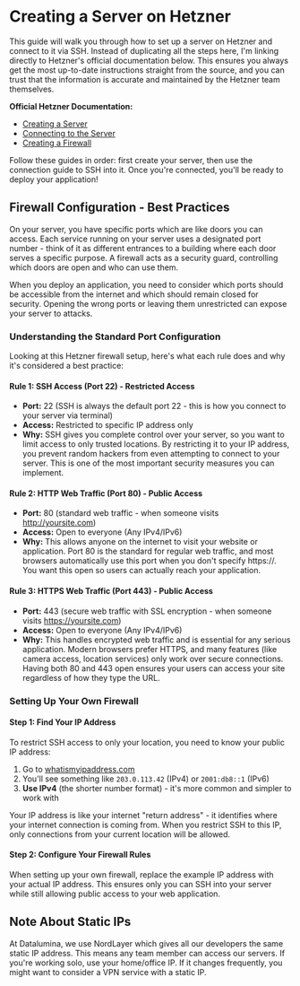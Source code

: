 # Creating a Server on Hetzner

This guide will walk you through how to set up a server on Hetzner and connect to it via SSH. Instead of duplicating all the steps here, I'm linking directly to Hetzner's official documentation below. This ensures you always get the most up-to-date instructions straight from the source, and you can trust that the information is accurate and maintained by the Hetzner team themselves.

**Official Hetzner Documentation:**

- [Creating a Server](https://docs.hetzner.com/cloud/servers/getting-started/creating-a-server)
- [Connecting to the Server](https://docs.hetzner.com/cloud/servers/getting-started/connecting-to-the-server)
- [Creating a Firewall](https://docs.hetzner.com/cloud/firewalls/getting-started/creating-a-firewall)

Follow these guides in order: first create your server, then use the connection guide to SSH into it. Once you're connected, you'll be ready to deploy your application!

## Firewall Configuration - Best Practices

On your server, you have specific ports which are like doors you can access. Each service running on your server uses a designated port number - think of it as different entrances to a building where each door serves a specific purpose. A firewall acts as a security guard, controlling which doors are open and who can use them.

When you deploy an application, you need to consider which ports should be accessible from the internet and which should remain closed for security. Opening the wrong ports or leaving them unrestricted can expose your server to attacks.

### Understanding the Standard Port Configuration

Looking at this Hetzner firewall setup, here's what each rule does and why it's considered a best practice:

#### Rule 1: SSH Access (Port 22) - Restricted Access
- **Port:** 22 (SSH is always the default port 22 - this is how you connect to your server via terminal)
- **Access:** Restricted to specific IP address only
- **Why:** SSH gives you complete control over your server, so you want to limit access to only trusted locations. By restricting it to your IP address, you prevent random hackers from even attempting to connect to your server. This is one of the most important security measures you can implement.

#### Rule 2: HTTP Web Traffic (Port 80) - Public Access
- **Port:** 80 (standard web traffic - when someone visits http://yoursite.com)
- **Access:** Open to everyone (Any IPv4/IPv6)
- **Why:** This allows anyone on the internet to visit your website or application. Port 80 is the standard for regular web traffic, and most browsers automatically use this port when you don't specify https://. You want this open so users can actually reach your application.

#### Rule 3: HTTPS Web Traffic (Port 443) - Public Access  
- **Port:** 443 (secure web traffic with SSL encryption - when someone visits https://yoursite.com)
- **Access:** Open to everyone (Any IPv4/IPv6)
- **Why:** This handles encrypted web traffic and is essential for any serious application. Modern browsers prefer HTTPS, and many features (like camera access, location services) only work over secure connections. Having both 80 and 443 open ensures your users can access your site regardless of how they type the URL.

### Setting Up Your Own Firewall

#### Step 1: Find Your IP Address
To restrict SSH access to only your location, you need to know your public IP address:

1. Go to [whatismyipaddress.com](https://whatismyipaddress.com)
2. You'll see something like `203.0.113.42` (IPv4) or `2001:db8::1` (IPv6)
3. **Use IPv4** (the shorter number format) - it's more common and simpler to work with

Your IP address is like your internet "return address" - it identifies where your internet connection is coming from. When you restrict SSH to this IP, only connections from your current location will be allowed.

#### Step 2: Configure Your Firewall Rules
When setting up your own firewall, replace the example IP address with your actual IP address. This ensures only you can SSH into your server while still allowing public access to your web application.

## Note About Static IPs

At Datalumina, we use NordLayer which gives all our developers the same static IP address. This means any team member can access our servers. If you're working solo, use your home/office IP. If it changes frequently, you might want to consider a VPN service with a static IP.
